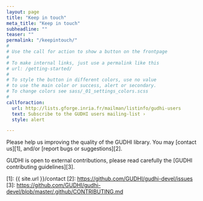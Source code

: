 ```yaml
---
layout: page
title: "Keep in touch"
meta_title: "Keep in touch"
subheadline: ""
teaser: ""
permalink: "/keepintouch/"
#
# Use the call for action to show a button on the frontpage
#
# To make internal links, just use a permalink like this
# url: /getting-started/
#
# To style the button in different colors, use no value
# to use the main color or success, alert or secondary.
# To change colors see sass/_01_settings_colors.scss
#
callforaction:
  url: http://lists.gforge.inria.fr/mailman/listinfo/gudhi-users
  text: Subscribe to the GUDHI users mailing-list ›
  style: alert

---
```


Please help us improving the quality of the GUDHI library. You may [contact us][1],
and/or [report bugs or suggestions][2].

GUDHI is open to external contributions, please read carefully the
[GUDHI contributing guidelines][3]. 

 [1]: {{ site.url }}/contact
 [2]: https://github.com/GUDHI/gudhi-devel/issues
 [3]: https://github.com/GUDHI/gudhi-devel/blob/master/.github/CONTRIBUTING.md

